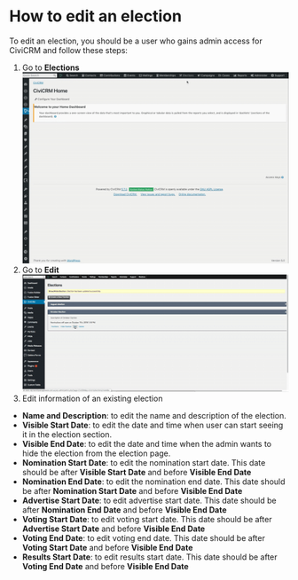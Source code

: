 # How to edit an election

To edit an election, you should be a user who gains admin access for CiviCRM and follow these steps:

1. Go to **Elections**  
![Click Elections](images/admin_election/01.gif)  
2. Go to **Edit**  
![Click Edit](images/admin_edit/03.gif)  
3. Edit information of an existing election    
- **Name and Description**: to edit the name and description of the election.  
- **Visible Start Date**: to edit the date and time when user can start seeing it in the election section.  
- **Visible End Date**: to edit the date and time when the admin wants to hide the election from the election page.  
- **Nomination Start Date**: to edit the nomination start date. This date should be after **Visible Start Date** and before **Visible End Date**  
- **Nomination End Date**: to edit the nomination end date. This date should be after **Nomination Start Date** and before **Visible End Date**  
- **Advertise Start Date**: to edit advertise start date. This date should be after **Nomination End Date** and before **Visible End Date**  
- **Voting Start Date**: to edit voting start date. This date should be after **Advertise Start Date** and before **Visible End Date**  
- **Voting End Date**: to edit voting end date. This date should be after **Voting Start Date** and before **Visible End Date**  
- **Results Start Date**: to edit results start date. This date should be after **Voting End Date** and before **Visible End Date**